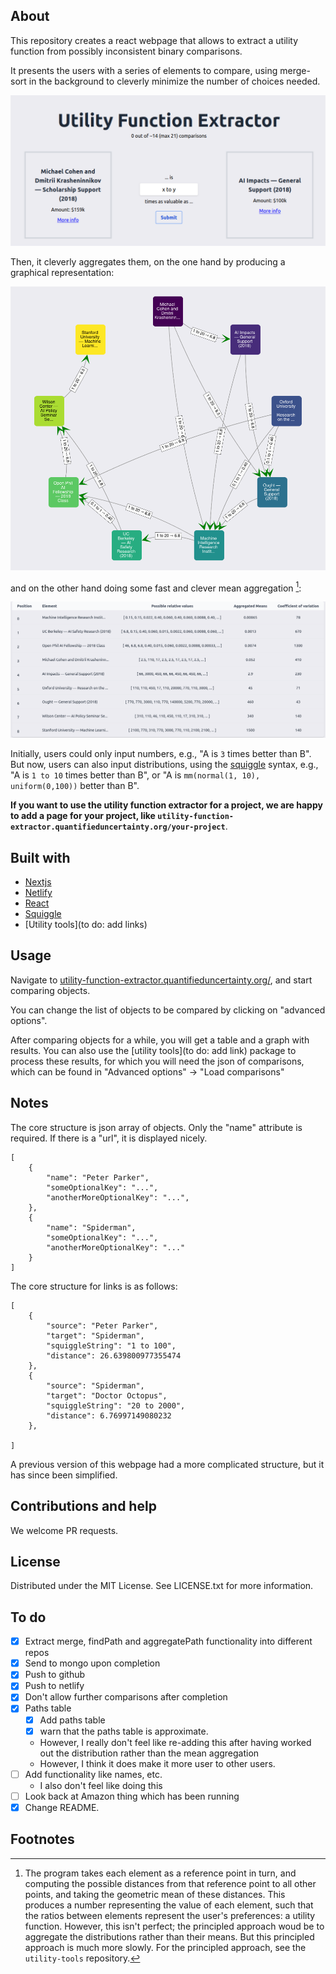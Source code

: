 ## About

This repository creates a react webpage that allows to extract a utility function from possibly inconsistent binary comparisons.

It presents the users with a series of elements to compare, using merge-sort in the background to cleverly minimize the number of choices needed.

![](./public/example-prompt.png)

Then, it cleverly aggregates them, on the one hand by producing a graphical representation:

![](./public/example-graph.png)

and on the other hand doing some fast and clever mean aggregation [^1]:

![](./public/example-table.png)

Initially, users could only input numbers, e.g., "A is `3` times better than B". But now, users can also input distributions, using the [squiggle](https://www.squiggle-language.com/) syntax, e.g., "A is `1 to 10` times better than B", or "A is `mm(normal(1, 10), uniform(0,100))` better than B".

**If you want to use the utility function extractor for a project, we are happy to add a page for your project, like `utility-function-extractor.quantifieduncertainty.org/your-project`**.

## Built with

- [Nextjs](https://nextjs.org/)
- [Netlify](https://github.com/netlify/netlify-plugin-nextjs/#readme)
- [React](https://reactjs.org/)
- [Squiggle](https://www.squiggle-language.com/)
- [Utility tools](to do: add links)

## Usage

Navigate to [utility-function-extractor.quantifieduncertainty.org/](https://utility-function-extractor.quantifieduncertainty.org/), and start comparing objects.

You can change the list of objects to be compared by clicking on "advanced options".

After comparing objects for a while, you will get a table and a graph with results. You can also use the [utility tools](to do: add link) package to process these results, for which you will need the json of comparisons, which can be found in "Advanced options" -> "Load comparisons"

## Notes

The core structure is json array of objects. Only the "name" attribute is required. If there is a "url", it is displayed nicely.

```
[
    {
        "name": "Peter Parker",
        "someOptionalKey": "...",
        "anotherMoreOptionalKey": "...",
    },
    {
        "name": "Spiderman",
        "someOptionalKey": "...",
        "anotherMoreOptionalKey": "..."
    }
]
```

The core structure for links is as follows:

```
[
    {
        "source": "Peter Parker",
        "target": "Spiderman",
        "squiggleString": "1 to 100",
        "distance": 26.639800977355474
    },
    {
        "source": "Spiderman",
        "target": "Doctor Octopus",
        "squiggleString": "20 to 2000",
        "distance": 6.76997149080232
    },

]
```

A previous version of this webpage had a more complicated structure, but it has since been simplified.

## Contributions and help

We welcome PR requests.

## License

Distributed under the MIT License. See LICENSE.txt for more information.

## To do

- [x] Extract merge, findPath and aggregatePath functionality into different repos
- [x] Send to mongo upon completion
- [x] Push to github
- [x] Push to netlify
- [x] Don't allow further comparisons after completion
- [x] Paths table
  - [x] Add paths table
  - [x] warn that the paths table is approximate.
  - However, I really don't feel like re-adding this after having worked out the distribution rather than the mean aggregation
  - However, I think it does make it more user to other users.
- [ ] Add functionality like names, etc.
  - I also don't feel like doing this
- [ ] Look back at Amazon thing which has been running
- [x] Change README.

## Footnotes

[^1]: The program takes each element as a reference point in turn, and computing the possible distances from that reference point to all other points, and taking the geometric mean of these distances. This produces a number representing the value of each element, such that the ratios between elements represent the user's preferences: a utility function. However, this isn't perfect; the principled approach woud be to aggregate the distributions rather than their means. But this principled approach is much more slowly. For the principled approach, see the `utility-tools` repository.

